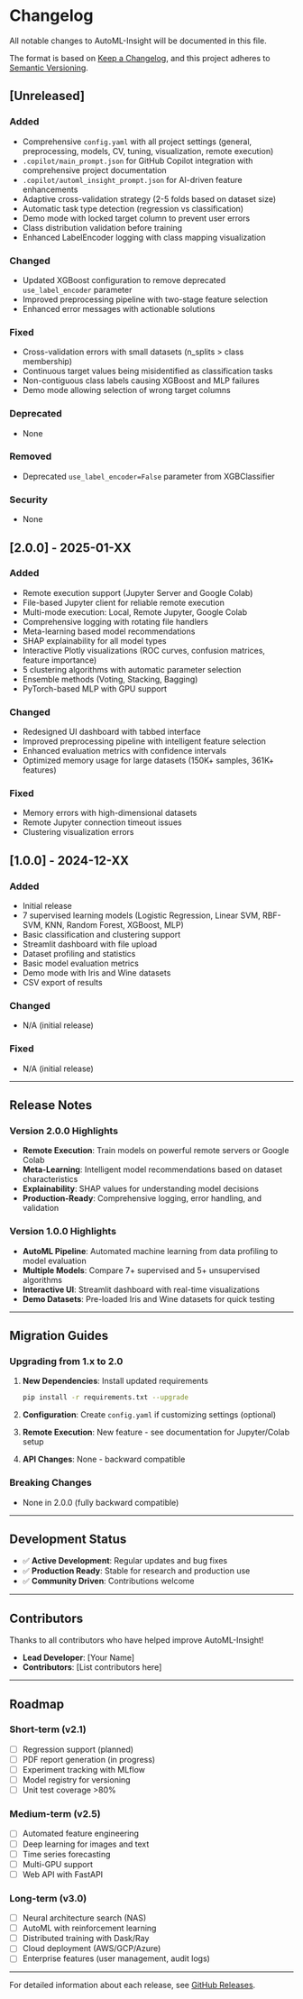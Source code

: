 # Changelog

All notable changes to AutoML-Insight will be documented in this file.

The format is based on [Keep a Changelog](https://keepachangelog.com/en/1.0.0/),
and this project adheres to [Semantic Versioning](https://semver.org/spec/v2.0.0.html).

## [Unreleased]

### Added
- Comprehensive `config.yaml` with all project settings (general, preprocessing, models, CV, tuning, visualization, remote execution)
- `.copilot/main_prompt.json` for GitHub Copilot integration with comprehensive project documentation
- `.copilot/automl_insight_prompt.json` for AI-driven feature enhancements
- Adaptive cross-validation strategy (2-5 folds based on dataset size)
- Automatic task type detection (regression vs classification)
- Demo mode with locked target column to prevent user errors
- Class distribution validation before training
- Enhanced LabelEncoder logging with class mapping visualization

### Changed
- Updated XGBoost configuration to remove deprecated `use_label_encoder` parameter
- Improved preprocessing pipeline with two-stage feature selection
- Enhanced error messages with actionable solutions

### Fixed
- Cross-validation errors with small datasets (n_splits > class membership)
- Continuous target values being misidentified as classification tasks
- Non-contiguous class labels causing XGBoost and MLP failures
- Demo mode allowing selection of wrong target columns

### Deprecated
- None

### Removed
- Deprecated `use_label_encoder=False` parameter from XGBClassifier

### Security
- None

## [2.0.0] - 2025-01-XX

### Added
- Remote execution support (Jupyter Server and Google Colab)
- File-based Jupyter client for reliable remote execution
- Multi-mode execution: Local, Remote Jupyter, Google Colab
- Comprehensive logging with rotating file handlers
- Meta-learning based model recommendations
- SHAP explainability for all model types
- Interactive Plotly visualizations (ROC curves, confusion matrices, feature importance)
- 5 clustering algorithms with automatic parameter selection
- Ensemble methods (Voting, Stacking, Bagging)
- PyTorch-based MLP with GPU support

### Changed
- Redesigned UI dashboard with tabbed interface
- Improved preprocessing pipeline with intelligent feature selection
- Enhanced evaluation metrics with confidence intervals
- Optimized memory usage for large datasets (150K+ samples, 361K+ features)

### Fixed
- Memory errors with high-dimensional datasets
- Remote Jupyter connection timeout issues
- Clustering visualization errors

## [1.0.0] - 2024-12-XX

### Added
- Initial release
- 7 supervised learning models (Logistic Regression, Linear SVM, RBF-SVM, KNN, Random Forest, XGBoost, MLP)
- Basic classification and clustering support
- Streamlit dashboard with file upload
- Dataset profiling and statistics
- Basic model evaluation metrics
- Demo mode with Iris and Wine datasets
- CSV export of results

### Changed
- N/A (initial release)

### Fixed
- N/A (initial release)

---

## Release Notes

### Version 2.0.0 Highlights
- **Remote Execution**: Train models on powerful remote servers or Google Colab
- **Meta-Learning**: Intelligent model recommendations based on dataset characteristics
- **Explainability**: SHAP values for understanding model decisions
- **Production-Ready**: Comprehensive logging, error handling, and validation

### Version 1.0.0 Highlights
- **AutoML Pipeline**: Automated machine learning from data profiling to model evaluation
- **Multiple Models**: Compare 7+ supervised and 5+ unsupervised algorithms
- **Interactive UI**: Streamlit dashboard with real-time visualizations
- **Demo Datasets**: Pre-loaded Iris and Wine datasets for quick testing

---

## Migration Guides

### Upgrading from 1.x to 2.0

1. **New Dependencies**: Install updated requirements
   ```bash
   pip install -r requirements.txt --upgrade
   ```

2. **Configuration**: Create `config.yaml` if customizing settings (optional)

3. **Remote Execution**: New feature - see documentation for Jupyter/Colab setup

4. **API Changes**: None - backward compatible

### Breaking Changes
- None in 2.0.0 (fully backward compatible)

---

## Development Status

- ✅ **Active Development**: Regular updates and bug fixes
- ✅ **Production Ready**: Stable for research and production use
- ✅ **Community Driven**: Contributions welcome

---

## Contributors

Thanks to all contributors who have helped improve AutoML-Insight!

- **Lead Developer**: [Your Name]
- **Contributors**: [List contributors here]

---

## Roadmap

### Short-term (v2.1)
- [ ] Regression support (planned)
- [ ] PDF report generation (in progress)
- [ ] Experiment tracking with MLflow
- [ ] Model registry for versioning
- [ ] Unit test coverage >80%

### Medium-term (v2.5)
- [ ] Automated feature engineering
- [ ] Deep learning for images and text
- [ ] Time series forecasting
- [ ] Multi-GPU support
- [ ] Web API with FastAPI

### Long-term (v3.0)
- [ ] Neural architecture search (NAS)
- [ ] AutoML with reinforcement learning
- [ ] Distributed training with Dask/Ray
- [ ] Cloud deployment (AWS/GCP/Azure)
- [ ] Enterprise features (user management, audit logs)

---

For detailed information about each release, see [GitHub Releases](https://github.com/yourusername/AutoML-Insight/releases).
